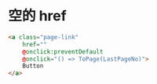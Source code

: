 # 空的 href

```html
<a class="page-link"
    href=""
    @onclick:preventDefault
    @onclick="() => ToPage(LastPageNo)">
    Button
</a>
```
